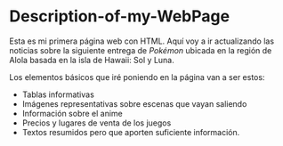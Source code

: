 # Description-of-my-WebPage

Esta es mi primera página web con HTML. Aquí voy a ir actualizando las noticias sobre la siguiente entrega de _Pokémon_ ubicada en la región de Alola basada en la isla de Hawaii: Sol y Luna.

Los elementos básicos que iré poniendo en la página van a ser estos:

- Tablas informativas
- Imágenes representativas sobre escenas que vayan saliendo
- Información sobre el anime
- Precios y lugares de venta de los juegos
- Textos resumidos pero que aporten suficiente información.

